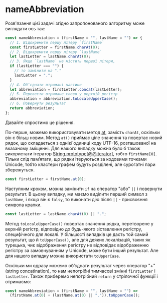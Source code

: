 # nameAbbreviation

Розв'язання цієї задачі згідно запропонованого алгоритму може виглядати ось так:

```js
const nameAbbreviation = (firstName = "", lastName = "") => {
  // 1. Відокремити першу літеру `firstName`
  const firstLetter = firstName.charAt(0);
  // 2. Відокремити першу літеру `lastName`
  let lastLetter = lastName.charAt(0);
  // 3. Якщо `lastName` не містить першої літери,
  if (lastLetter === "") {
    // то замінити на "."
    lastLetter = ".";
  }
  // 4. Обʼєднати отримані частини
  let abbreviation = firstLetter.concat(lastLetter);
  // 5. Перевести отримане слово у верхній регістр
  abbreviation = abbreviation.toLocaleUpperCase();
  // 6. Повернути результат
  return abbreviation;
};
```

Давайте спростимо це рішення.

По-перше, можемо використовувати метод [at](https://developer.mozilla.org/en-US/docs/Web/JavaScript/Reference/Global_Objects/String/at), замість `charAt`, оскільки він є більш новим. Метод `at()` приймає ціле значення та повертає новий рядок, що складається з однієї одиниці коду UTF-16, розташованої на вказаному зміщенні. Для нашого випадку можна було б також використати ітератор [String.prototype[@@iterator]](https://developer.mozilla.org/en-US/docs/Web/JavaScript/Reference/Global_Objects/String/@@iterator), тобто `firstName[0]`. Тільки слід памʼятати, що рядки ітеруються за кодовими точками Unicode, тобто кластери графем будуть розділені, але сурогатні пари збережуться.

```js
const firstLetter = firstName.at(0);
```

Наступним кроком, можна замінити `if` на оператор "або" `||` і повернути результат. В цьому випадку, ми маємо виділити перший символ з `lastName`, і якщо він є `falsy`, то виконати дію після `||` - присвоєння символа крапки.

```js
const lastLetter = lastName.charAt(0) || ".";
```

Метод `toLocaleUpperCase()` повертає значення рядка, перетворене у верхній регістр, відповідно до будь-якого зіставлення регістру, специфічного для локалі. У більшості випадків це дасть той самий результат, що й `toUpperCase()`, але для деяких локалізацій, таких як турецька, чиє відображення регістру не відповідає відображенню регістру за замовчуванням у Unicode, може бути інший результат. Але для нашого випадку можна використати `toUpperCase`.

Оскільки ми одразу можемо обʼєднати результат через оператор "+" (string concatination), то нам непотрібні тимчасові змінні `firstLetter` і `lastLetter`. Також приберемо непотрібний `return` у стрілочної функції і отримаємо:

```js
const nameAbbreviation = (firstName = "", lastName = "") =>
  (firstName.at(0) + (lastName.at(0) || ".")).toUpperCase();
```
